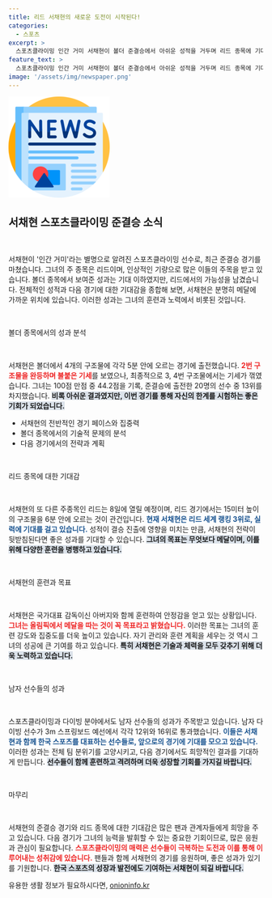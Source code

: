 ```yaml
---
title: 리드 서채현의 새로운 도전이 시작된다!
categories:
  - 스포츠
excerpt: >
  스포츠클라이밍 인간 거미 서채현이 볼더 준결승에서 아쉬운 성적을 거두며 리드 종목에 기대를 걸고 있습니다. 세계랭킹 3위의 그녀, 결승 진출을 위한 역전이 가능한지 주목하세요!
feature_text: >
  스포츠클라이밍 인간 거미 서채현이 볼더 준결승에서 아쉬운 성적을 거두며 리드 종목에 기대를 걸고 있습니다. 세계랭킹 3위의 그녀, 결승 진출을 위한 역전이 가능한지 주목하세요!
image: '/assets/img/newspaper.png'
---
```


<p><img src="/assets/img/newspaper.png" alt="kimp 속보" /></p>

<h2 data-ke-size="size26">서채현 스포츠클라이밍 준결승 소식</h2>

<p data-ke-size="size16">&nbsp;</p>

<p>서채현이 '인간 거미'라는 별명으로 알려진 스포츠클라이밍 선수로, 최근 준결승 경기를 마쳤습니다. 그녀의 주 종목은 리드이며, 인상적인 기량으로 많은 이들의 주목을 받고 있습니다. 볼더 종목에서 보여준 성과는 기대 이하였지만, 리드에서의 가능성을 남겼습니다. 전체적인 성적과 다음 경기에 대한 기대감을 종합해 보면, 서채현은 분명히 메달에 가까운 위치에 있습니다. 이러한 성과는 그녀의 훈련과 노력에서 비롯된 것입니다.</p>

<p data-ke-size="size16">&nbsp;</p>

<p>볼더 종목에서의 성과 분석</p>

<p data-ke-size="size16">&nbsp;</p>

<p>서채현은 볼더에서 4개의 구조물에 각각 5분 안에 오르는 경기에 출전했습니다. <b><span style="color: #ee2323;">2번 구조물을 완등하며 불붙은 기세</span></b>를 보였으나, 최종적으로 3, 4번 구조물에서는 기세가 꺾였습니다. 그녀는 100점 만점 중 44.2점을 기록, 준결승에 출전한 20명의 선수 중 13위를 차지했습니다. <b><span style="background-color: #21538527;">비록 아쉬운 결과였지만, 이번 경기를 통해 자신의 한계를 시험하는 좋은 기회가 되었습니다.</span></b></p>

<ul>
<li>서채현의 전반적인 경기 페이스와 집중력</li>
<li>볼더 종목에서의 기술적 문제의 분석</li>
<li>다음 경기에서의 전략과 계획</li>
</ul>

<p data-ke-size="size16">&nbsp;</p>

<p>리드 종목에 대한 기대감</p>

<p data-ke-size="size16">&nbsp;</p>

<p>서채현의 또 다른 주종목인 리드는 8일에 열릴 예정이며, 리드 경기에서는 15미터 높이의 구조물을 6분 안에 오르는 것이 관건입니다. <b><span style="color: #1a5490;">현재 서채현은 리드 세계 랭킹 3위로, 실력에 기대를 걸고 있습니다.</span></b> 성적이 결승 진출에 영향을 미치는 만큼, 서채현의 전략이 뒷받침된다면 좋은 성과를 기대할 수 있습니다. <b><span style="background-color: #21538527;">그녀의 목표는 무엇보다 메달이며, 이를 위해 다양한 훈련을 병행하고 있습니다.</span></b></p>

<p data-ke-size="size16">&nbsp;</p>

<p>서채현의 훈련과 목표</p>

<p data-ke-size="size16">&nbsp;</p>

<p>서채현은 국가대표 감독이신 아버지와 함께 훈련하여 안정감을 얻고 있는 상황입니다. <b><span style="color: #ee2323;">그녀는 올림픽에서 메달을 따는 것이 꼭 목표라고 밝혔습니다.</span></b> 이러한 목표는 그녀의 훈련 강도와 집중도를 더욱 높이고 있습니다. 자기 관리와 훈련 계획을 세우는 것 역시 그녀의 성공에 큰 기여를 하고 있습니다. <b><span style="background-color: #21538527;">특히 서채현은 기술과 체력을 모두 갖추기 위해 더욱 노력하고 있습니다.</span></b></p>

<p data-ke-size="size16">&nbsp;</p>

<p>남자 선수들의 성과</p>

<p data-ke-size="size16">&nbsp;</p>

<p>스포츠클라이밍과 다이빙 분야에서도 남자 선수들의 성과가 주목받고 있습니다. 남자 다이빙 선수가 3m 스프링보드 예선에서 각각 12위와 16위로 통과했습니다. <b><span style="color: #1a5490;">이들은 서채현과 함께 한국 스포츠를 대표하는 선수들로, 앞으로의 경기에 기대를 모으고 있습니다.</span></b> 이러한 성과는 전체 팀 분위기를 고양시키고, 다음 경기에서도 희망적인 결과를 기대하게 만듭니다. <b><span style="background-color: #21538527;">선수들이 함께 훈련하고 격려하며 더욱 성장할 기회를 가지길 바랍니다.</span></b></p>

<p data-ke-size="size16">&nbsp;</p>

<p>마무리</p>

<p data-ke-size="size16">&nbsp;</p>

<p>서채현의 준결승 경기와 리드 종목에 대한 기대감은 많은 팬과 관계자들에게 희망을 주고 있습니다. 다음 경기가 그녀의 능력을 발휘할 수 있는 중요한 기회이므로, 많은 응원과 관심이 필요합니다. <b><span style="color: #ee2323;">스포츠클라이밍의 매력은 선수들이 극복하는 도전과 이를 통해 이루어내는 성취감에 있습니다.</span></b> 팬들과 함께 서채현의 경기를 응원하며, 좋은 성과가 있기를 기원합니다. <b><span style="background-color: #21538527;">한국 스포츠의 성장과 발전에도 기여하는 서채현이 되길 바랍니다.</span></b></p>
유용한 생활 정보가 필요하시다면, <a href="https://onioninfo.kr" rel="dofollow">onioninfo.kr</a>


